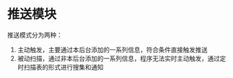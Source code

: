 # 推送模块

推送模式分为两种：
1. 主动触发，主要通过本后台添加的一系列信息，符合条件直接触发推送
2. 被动扫描，通过非本后台添加的一系列信息，程序无法实时主动触发，通过定时扫描表的形式进行搜集和通知